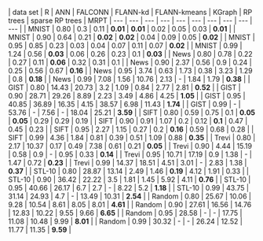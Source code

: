 | data set | R | ANN | FALCONN | FLANN-kd | FLANN-kmeans | KGraph | RP trees | sparse RP trees | MRPT
| --- | --- | --- | --- | --- | --- | --- | --- | --- | --- |
| MNIST | 0.80 | 0.3 | 0.11 | **0.01** | **0.01** | 0.02 | 0.05 | 0.03 | **0.01** |
| MNIST | 0.90 | 0.64 | 0.21 | **0.02** | **0.02** | 0.04 | 0.09 | 0.05 | **0.02** |
| MNIST | 0.95 | 0.85 | 0.23 | 0.03 | 0.04 | 0.07 | 0.11 | 0.07 | **0.02** |
| MNIST | 0.99 | 1.24 | 0.56 | **0.03** | 0.06 | 0.26 | 0.23 | 0.1 | **0.03** |
| News | 0.80 | 0.78 | 0.22 | 0.27 | 0.11 | **0.06** | 0.32 | 0.31 | 0.1 |
| News | 0.90 | 2.37 | 0.56 | 0.9 | 0.24 | 0.25 | 0.56 | 0.67 | **0.16** |
| News | 0.95 | 3.74 | 0.63 | 1.73 | 0.38 | 3.23 | 1.29 | 0.8 | **0.18** |
| News | 0.99 | 7.08 | 1.56 | 10.76 | 2.13 | - | 1.84 | 1.79 | **0.38** |
| GIST | 0.80 | 14.43 | 20.73 | 3.2 | 1.09 | 0.84 | 2.77 | 2.81 | **0.52** |
| GIST | 0.90 | 28.71 | 29.26 | 8.89 | 2.23 | 3.49 | 4.86 | 4.25 | **1.05** |
| GIST | 0.95 | 40.85 | 36.89 | 16.35 | 4.15 | 38.57 | 6.98 | 11.43 | **1.74** |
| GIST | 0.99 | - | 53.76 | - | 7.56 | - | 18.04 | 25.21 | **3.59** |
| SIFT | 0.80 | 0.59 | 0.75 | 0.1 | **0.05** | **0.05** | 0.29 | 0.29 | 0.19 |
| SIFT | 0.90 | 0.91 | 1.07 | 0.2 | 0.12 | **0.1** | 0.47 | 0.45 | 0.23 |
| SIFT | 0.95 | 2.27 | 1.15 | 0.27 | 0.2 | **0.16** | 0.59 | 0.68 | 0.28 |
| SIFT | 0.99 | 4.36 | 1.84 | 0.81 | 0.39 | 0.51 | 1.09 | 0.88 | **0.35** |
| Trevi | 0.80 | 2.17 | 10.37 | 0.17 | 0.49 | 7.38 | 0.61 | 0.21 | **0.05** |
| Trevi | 0.90 | 4.44 | 15.19 | 0.58 | 0.9 | - | 0.95 | 0.33 | **0.14** |
| Trevi | 0.95 | 10.71 | 17.19 | 0.9 | 1.38 | - | 1.47 | 0.72 | **0.23** |
| Trevi | 0.99 | 14.37 | 18.51 | 4.51 | 3.01 | - | 2.83 | 1.38 | **0.37** |
| STL-10 | 0.80 | 28.87 | 13.14 | 2.49 | 1.46 | **0.19** | 4.12 | 1.91 | 0.33 |
| STL-10 | 0.90 | 36.42 | 22.22 | 3.5 | 1.81 | 1.45 | 5.92 | 4.11 | **0.76** |
| STL-10 | 0.95 | 40.66 | 26.17 | 6.7 | 2.7 | - | 8.22 | 5.2 | **1.18** |
| STL-10 | 0.99 | 43.75 | 31.14 | 24.93 | 4.7 | - | 13.49 | 10.31 | **2.54** |
| Random | 0.80 | 25.67 | 10.06 | 9.28 | 10.54 | 8.61 | 8.05 | 8.01 | **4.61** |
| Random | 0.90 | 27.61 | 16.56 | 14.76 | 12.83 | 10.22 | 9.55 | 9.66 | **6.65** |
| Random | 0.95 | 28.58 | - | - | 17.75 | 11.08 | 10.48 | 9.99 | **8.01** |
| Random | 0.99 | 30.32 | - | - | 26.24 | 12.52 | 11.77 | 11.35 | **9.59** |
